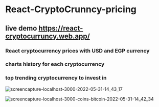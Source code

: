 # React-CryptoCrunncy-pricing

## live demo https://react-cryptocurruncy.web.app/

### React cryptocurrency prices with USD and EGP currency 
### charts history for each  cryptocurrency 
### top trending cryptocurrency  to invest in



![screencapture-localhost-3000-2022-05-31-14_43_17](https://user-images.githubusercontent.com/102978109/171176018-adcbb9a0-35eb-49ba-bfbc-e6c4192ed53a.png)



![screencapture-localhost-3000-coins-bitcoin-2022-05-31-14_42_34](https://user-images.githubusercontent.com/102978109/171175913-45ca1097-150b-4121-a36f-06b37a89f49a.png)

